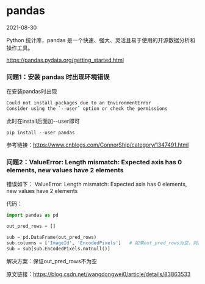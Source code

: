 # pandas

2021-08-30

Python 统计库，pandas 是一个快速、强大、灵活且易于使用的开源数据分析和操作工具。

https://pandas.pydata.org/getting_started.html



### 问题1：安装 pandas 时出现环境错误

在安装pandas时出现

~~~bash
Could not install packages due to an EnvironmentError
Consider using the `--user` option or check the permissions
~~~

此时在install后面加--user即可

`pip install --user pandas`

参考链接：https://www.cnblogs.com/ConnorShip/category/1347491.html




### 问题2：ValueError: Length mismatch: Expected axis has 0 elements, new values have 2 elements

错误如下：
ValueError: Length mismatch: Expected axis has 0 elements, new values have 2 elements

代码：
~~~python
import pandas as pd

out_pred_rows = []

sub = pd.DataFrame(out_pred_rows)
sub.columns = ['ImageId', 'EncodedPixels']   # 如果out_pred_rows为空，则报错
sub = sub[sub.EncodedPixels.notnull()]
~~~

解决方案：保证out_pred_rows不为空

原文链接：https://blog.csdn.net/wangdongwei0/article/details/83863533





